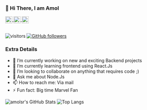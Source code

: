 ### 👋 Hi There, I am Amol

<a href="https://www.linkedin.com/in/amolsr/">
  <img align="center" alt="Amol's LinkedIn" width="22px" src="https://cdn.jsdelivr.net/npm/simple-icons@v3/icons/linkedin.svg" />
</a>
<a href="https://medium.com/@amol.saini567">
  <img align="center" alt="Amol's Medium" width="22px" src="https://cdn.jsdelivr.net/npm/simple-icons@v3/icons/medium.svg" />
</a>
<a href="amol.saini567@gmail.com">
  <img align="center" alt="Amol's Gmail" width="22px" src="https://cdn.jsdelivr.net/npm/simple-icons@v3/icons/gmail.svg" />
</a>
</br>
</br>

![visitors](https://visitor-badge.laobi.icu/badge?page_id=amolsr.amolsr)
[![GitHub followers](https://img.shields.io/github/followers/amolsr.svg?style=social&label=Follow)](https://github.com/amolsr?tab=followers)

### Extra Details
- 🔭 I’m currently working on new and exciting Backend projects
- 🌱 I’m currently learning frontend using React.Js
- 👯 I’m looking to collaborate on anything that requires code ;)
- 💬 Ask me about Node.Js
- 📫 How to reach me: Via mail
- ⚡ Fun fact: Big time Marvel Fan

![amolsr's GitHub Stats](https://github-readme-stats.vercel.app/api?username=amolsr&hide=[%22issues%22,%22contribs%22]&show_icons=true&title_color=fff&icon_color=79ff97&text_color=9f9f9f&bg_color=151515)
![Top Langs](https://github-readme-stats.vercel.app/api/top-langs/?username=amolsr&title_color=fff&theme=radical)
